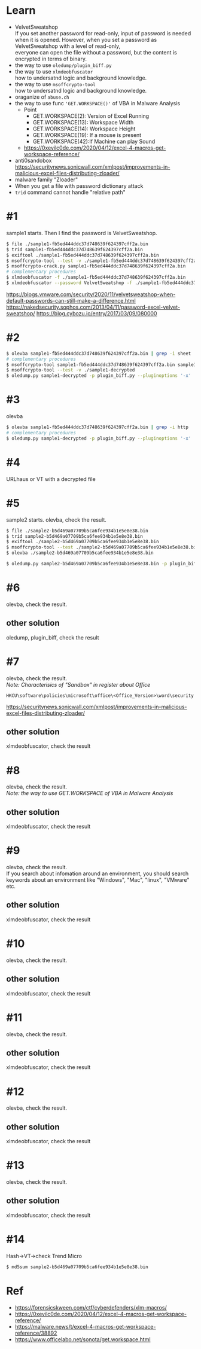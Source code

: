 # Learn
- VelvetSweatshop  
If you set another password for read-only, input of password is needed when it is opened.
However, when you set a password as VelvetSweatshop with a level of read-only,   
everyone can open the file without a password, but the content is encrypted in terms of binary.  
- the way to use `oledump/plugin_biff.py`  
- the way to use `xlmdeobfuscator`  
how to undersatnd logic and background knowledge.  
- the way to use `msoffcrypto-tool`  
how to undersatnd logic and background knowledge.  
- oraganize of `abuse.ch`
- the way to use func `'GET.WORKSPACE()'` of VBA in Malware Analysis
    - Point
        - GET.WORKSPACE(2): Version of Excel Running
        - GET.WORKSPACE(13): Workspace Width
        - GET.WORKSPACE(14): Workspace Height
        - GET.WORKSPACE(19): If a mouse is present
        - GET.WORKSPACE(42):If Machine can play Sound
    - https://0xevilc0de.com/2020/04/12/excel-4-macros-get-workspace-reference/
- anti0sandobox
https://securitynews.sonicwall.com/xmlpost/improvements-in-malicious-excel-files-distributing-zloader/
 - malware family "Zloader"
- When you get a file with password
dictionary attack
- `trid` command cannot handle "relative path"  

# #1
sample1 starts.
Then I find the password is VelvetSweatshop.
```bash
$ file ./sample1-fb5ed444ddc37d748639f624397cff2a.bin
$ trid sample1-fb5ed444ddc37d748639f624397cff2a.bin
$ exiftool ./sample1-fb5ed444ddc37d748639f624397cff2a.bin
$ msoffcrypto-tool --test -v ./sample1-fb5ed444ddc37d748639f624397cff2a.bin
$ msoffcrypto-crack.py sample1-fb5ed444ddc37d748639f624397cff2a.bin
# complementary procedures
$ xlmdeobfuscator -f ./sample1-fb5ed444ddc37d748639f624397cff2a.bin
$ xlmdeobfuscator --password VelvetSweatshop -f ./sample1-fb5ed444ddc37d748639f624397cff2a.bin
```
https://blogs.vmware.com/security/2020/11/velvetsweatshop-when-default-passwords-can-still-make-a-difference.html
https://nakedsecurity.sophos.com/2013/04/11/password-excel-velvet-sweatshop/
https://blog.cybozu.io/entry/2017/03/09/080000

# #2
```bash
$ olevba sample1-fb5ed444ddc37d748639f624397cff2a.bin | grep -i sheet
# complementary procedures
$ msoffcrypto-tool sample1-fb5ed444ddc37d748639f624397cff2a.bin sample1-decrypted -p VelvetSweatshop
$ msoffcrypto-tool --test -v ./sample1-decrypted
$ oledump.py sample1-decrypted -p plugin_biff.py --pluginoptions '-x' | more
```

# #3
olevba
```bash
$ olevba sample1-fb5ed444ddc37d748639f624397cff2a.bin | grep -i http
# complementary procedures
$ oledump.py sample1-decrypted -p plugin_biff.py --pluginoptions '-x' | grep http
```

# #4
URLhaus or VT with a decrypted file

# #5
sample2 starts.
olevba, check the result.
```bash
$ file ./sample2-b5d469a07709b5ca6fee934b1e5e8e38.bin
$ trid sample2-b5d469a07709b5ca6fee934b1e5e8e38.bin
$ exiftool ./sample2-b5d469a07709b5ca6fee934b1e5e8e38.bin
$ msoffcrypto-tool --test ./sample2-b5d469a07709b5ca6fee934b1e5e8e38.bin
$ olevba ./sample2-b5d469a07709b5ca6fee934b1e5e8e38.bin
```
```bash
$ oledump.py sample2-b5d469a07709b5ca6fee934b1e5e8e38.bin -p plugin_biff.py --pluginoptions '-x' | more
```

# #6
olevba, check the result.
## other solution
oledump, plugin_biff, check the result

# #7
olevba, check the result.  
*Note: Characterisics of "Sandbox" in register about Office*  
```
HKCU\software\policies\microsoft\office\<Office_Version>\word\security
```
https://securitynews.sonicwall.com/xmlpost/improvements-in-malicious-excel-files-distributing-zloader/
## other solution
xlmdeobfuscator, check the result

# #8
olevba, check the result.  
*Note: the way to use GET.WORKSPACE of VBA in Malware Analysis*
## other solution
xlmdeobfuscator, check the result

# #9
olevba, check the result.  
If you search about infomation around an environment, you should search keywords about an environment like "Windows", "Mac", "linux", "VMware" etc.
## other solution
xlmdeobfuscator, check the result

# #10
olevba, check the result.
## other solution
xlmdeobfuscator, check the result

# #11
olevba, check the result.
## other solution
xlmdeobfuscator, check the result

# #12
olevba, check the result.
## other solution
xlmdeobfuscator, check the result

# #13
olevba, check the result.
## other solution
xlmdeobfuscator, check the result

# #14
Hash->VT->check Trend Micro
```bash
$ md5sum sample2-b5d469a07709b5ca6fee934b1e5e8e38.bin
```

# Ref
- https://forensicskween.com/ctf/cyberdefenders/xlm-macros/
- https://0xevilc0de.com/2020/04/12/excel-4-macros-get-workspace-reference/
- https://malware.news/t/excel-4-macros-get-workspace-reference/38892
- https://www.officelabo.net/sonota/get.workspace.html
